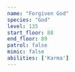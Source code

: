 ```yaml
---
name: "Forgiven God"
species: "God"
level: 135
start_floor: 88
end_floor: 89
patrol: false
mimic: false
abilities: ['Karma']
---
```

